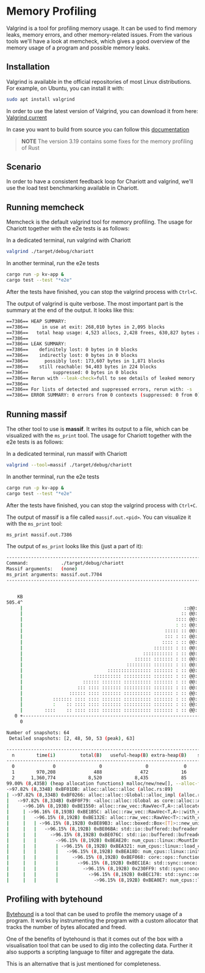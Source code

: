 # Memory Profiling

Valgrind is a tool for profiling memory usage. It can be used to find memory leaks,
memory errors, and other memory-related issues. From the various tools we'll have a
look at memcheck, which gives a good overview of the memory usage of a program and
possible memory leaks.

## Installation

Valgrind is available in the official repositories of most Linux distributions. For
example, on Ubuntu, you can install it with:

```bash
sudo apt install valgrind
```

In order to use the latest version of Valgrind, you can download it from here:
[Valgrind current](https://valgrind.org/downloads/current.html)

In case you want to build from source you can follow this [documentation](https://valgrind.org/docs/manual/manual-core.html#manual-core.install)

> **NOTE** The version 3.19 contains some fixes for the memory profiling of Rust

## Scenario

In order to have a consistent feedback loop for Chariott and valgrind, we'll use the
load test benchmarking available in Chariott.

## Running memcheck

Memcheck is the default valgrind tool for memory profiling. The usage for Chariott
together with the e2e tests is as follows:

In a dedicated terminal, run valgrind with Chariott

```bash
valgrind ./target/debug/chariott
```

In another terminal, run the e2e tests

```bash
cargo run -p kv-app &
cargo test --test "*e2e"
```

After the tests have finished, you can stop the valgrind process with `Ctrl+C`.

The output of valgrind is quite verbose. The most important part is the summary at
the end of the output. It looks like this:

```bash
==7386== HEAP SUMMARY:
==7386==     in use at exit: 268,010 bytes in 2,095 blocks
==7386==   total heap usage: 4,523 allocs, 2,428 frees, 630,827 bytes allocated
==7386==
==7386== LEAK SUMMARY:
==7386==    definitely lost: 0 bytes in 0 blocks
==7386==    indirectly lost: 0 bytes in 0 blocks
==7386==      possibly lost: 173,607 bytes in 1,871 blocks
==7386==    still reachable: 94,403 bytes in 224 blocks
==7386==         suppressed: 0 bytes in 0 blocks
==7386== Rerun with --leak-check=full to see details of leaked memory
==7386==
==7386== For lists of detected and suppressed errors, rerun with: -s
==7386== ERROR SUMMARY: 0 errors from 0 contexts (suppressed: 0 from 0)
```

## Running massif

The other tool to use is **massif**. It writes its output to a file, which can be
visualized with the `ms_print` tool. The usage for Chariott together with the e2e
tests is as follows:

In a dedicated terminal, run massif with Chariott

```bash
valgrind --tool=massif ./target/debug/chariott
```

In another terminal, run the e2e tests

```bash
cargo run -p kv-app &
cargo test --test "*e2e"
```

After the tests have finished, you can stop the valgrind process with `Ctrl+C`.

The output of massif is a file called `massif.out.<pid>`. You can visualize it with
the `ms_print` tool:

```bash
ms_print massif.out.7386
```

The output of `ms_print` looks like this (just a part of it):

```bash
--------------------------------------------------------------------------------
Command:            ./target/debug/chariott
Massif arguments:   (none)
ms_print arguments: massif.out.7704
--------------------------------------------------------------------------------


    KB
505.4^                                                                 #
     |                                                           ::@@::#:
     |                                                          :: @@: #::
     |                                                        :::: @@: #::
     |                                                        : :: @@: #:::
     |                                                    ::::: :: @@: #:::
     |                                                    ::: : :: @@: #::::
     |                                                   :::: : :: @@: #::::
     |                                                ::::::: : :: @@: #::::
     |                                            ::::::::::: : :: @@: #:::::@
     |                                         :::::: ::::::: : :: @@: #:::::@
     |                                      ::::::::: ::::::: : :: @@: #:::::@
     |                               :::::::::::::::: ::::::: : :: @@: #:::::@
     |                          :::::::::: :::::::::: ::::::: : :: @@: #:::::@
     |                      :::::: ::::::: :::::::::: ::::::: : :: @@: #:::::@
     |                    ::: :::: ::::::: :::::::::: ::::::: : :: @@: #:::::@
     |                 :::::: :::: ::::::: :::::::::: ::::::: : :: @@: #:::::@
     |           ::::::: :::: :::: ::::::: :::::::::: ::::::: : :: @@: #:::::@
     |           :    :: :::: :::: ::::::: :::::::::: ::::::: : :: @@: #:::::@
     |        ::::    :: :::: :::: ::::::: :::::::::: ::::::: : :: @@: #:::::@
   0 +----------------------------------------------------------------------->Mi
     0                                                                   18.91

Number of snapshots: 64
 Detailed snapshots: [2, 48, 50, 53 (peak), 63]

--------------------------------------------------------------------------------
  n        time(i)         total(B)   useful-heap(B) extra-heap(B)    stacks(B)
--------------------------------------------------------------------------------
  0              0                0                0             0            0
  1        970,208              488              472            16            0
  2      1,360,774            8,520            8,435            85            0
99.00% (8,435B) (heap allocation functions) malloc/new/new[], --alloc-fns, etc.
->97.82% (8,334B) 0xBF01DB: alloc::alloc::alloc (alloc.rs:89)
| ->97.82% (8,334B) 0xBF0266: alloc::alloc::Global::alloc_impl (alloc.rs:171)
|   ->97.82% (8,334B) 0xBF0F79: <alloc::alloc::Global as core::alloc::Allocator>::allocate (alloc.rs:231)
|     ->96.16% (8,193B) 0xBE1550: alloc::raw_vec::RawVec<T,A>::allocate_in (raw_vec.rs:185)
|     | ->96.16% (8,193B) 0xBE1B5C: alloc::raw_vec::RawVec<T,A>::with_capacity_in (raw_vec.rs:131)
|     |   ->96.15% (8,192B) 0xBE132E: alloc::raw_vec::RawVec<T>::with_capacity (raw_vec.rs:93)
|     |   | ->96.15% (8,192B) 0xBE89B3: alloc::boxed::Box<[T]>::new_uninit_slice (boxed.rs:657)
|     |   |   ->96.15% (8,192B) 0xBE06BA: std::io::buffered::bufreader::BufReader<R>::with_capacity (bufreader.rs:96)
|     |   |     ->96.15% (8,192B) 0xBE076C: std::io::buffered::bufreader::BufReader<R>::new (bufreader.rs:75)
|     |   |       ->96.15% (8,192B) 0xBEAE20: num_cpus::linux::MountInfo::load_cpu (linux.rs:223)
|     |   |       | ->96.15% (8,192B) 0xBEA321: num_cpus::linux::load_cgroups (linux.rs:147)
|     |   |       |   ->96.15% (8,192B) 0xBEA18D: num_cpus::linux::init_cgroups (linux.rs:129)
|     |   |       |     ->96.15% (8,192B) 0xBEF068: core::ops::function::FnOnce::call_once (function.rs:248)
|     |   |       |       ->96.15% (8,192B) 0xBEC1EA: std::sync::once::Once::call_once::{{closure}} (once.rs:276)
|     |   |       |         ->96.15% (8,192B) 0x230FF9: std::sync::once::Once::call_inner (once.rs:434)
|     |   |       |           ->96.15% (8,192B) 0xBEC178: std::sync::once::Once::call_once (once.rs:276)
|     |   |       |             ->96.15% (8,192B) 0xBEA0E7: num_cpus::linux::cgroups_num_cpus (linux.rs:114)
```

## Profiling with bytehound

[Bytehound](https://github.com/koute/bytehound) is a tool that can be used to
profile the memory usage of a program. It works by instrumenting the program
with a custom allocator that tracks the number of bytes allocated and freed.

One of the benefits of bytehound is that it comes out of the box with a visualisation
tool that can be used to dig into the collecting data. Further it also supports
a scripting language to filter and aggregate the data.

This is an alternative that is just mentioned for completeness.
